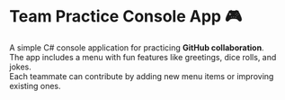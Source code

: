 # Team Practice Console App 🎮

A simple C# console application for practicing **GitHub collaboration**.  
The app includes a menu with fun features like greetings, dice rolls, and jokes.  
Each teammate can contribute by adding new menu items or improving existing ones.
